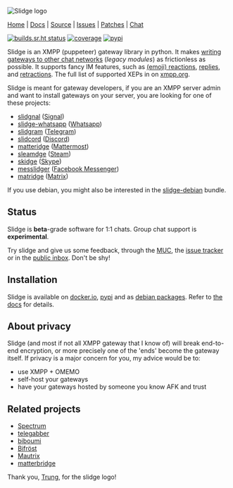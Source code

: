 ![Slidge logo](./dev/assets/slidge-color-small.png)

[Home](https://sr.ht/~nicoco/slidge) |
[Docs](https://slidge.im/core) |
[Source](https://sr.ht/~nicoco/slidge/sources) |
[Issues](https://sr.ht/~nicoco/slidge/trackers) |
[Patches](https://lists.sr.ht/~nicoco/public-inbox) |
[Chat](xmpp:slidge@conference.nicoco.fr?join)

[![builds.sr.ht status](https://builds.sr.ht/~nicoco/slidge/commits/master/ci.yml.svg)](https://builds.sr.ht/~nicoco/slidge/commits/master/ci.yml?)
[![coverage](https://slidge.im/coverage.svg)](https://slidge.im/coverage)
[![pypi](https://badge.fury.io/py/slidge.svg)](https://pypi.org/project/slidge/)

Slidge is an XMPP (puppeteer) gateway library in python.
It makes
[writing gateways to other chat networks](https://slidge.im/core/dev/tutorial.html)
(*legacy modules*) as frictionless as possible.
It supports fancy IM features, such as
[(emoji) reactions](https://xmpp.org/extensions/xep-0444.html),
[replies](https://xmpp.org/extensions/xep-0461.html), and
[retractions](https://xmpp.org/extensions/xep-0424.html).
The full list of supported XEPs in on [xmpp.org](https://xmpp.org/software/slidge/).

Slidge is meant for gateway developers, if you are an XMPP server admin and
want to install gateways on your server, you are looking for one of these projects:

- [slidgnal](https://git.sr.ht/~nicoco/slidgnal) ([Signal](https://signal.org))
- [slidge-whatsapp](https://git.sr.ht/~nicoco/slidge-whatsapp) ([Whatsapp](https://whatsapp.com))
- [slidgram](https://git.sr.ht/~nicoco/slidgram) ([Telegram](https://telegram.org))
- [slidcord](https://git.sr.ht/~nicoco/slidcord) ([Discord](https://discord.com))
- [matteridge](https://git.sr.ht/~nicoco/matteridge) ([Mattermost](https://mattermost.com))
- [sleamdge](https://git.sr.ht/~nicoco/sleamdge) ([Steam](https://steamcommunity.com/))
- [skidge](https://git.sr.ht/~nicoco/skidge) ([Skype](https://skype.com/))
- [messlidger](https://git.sr.ht/~nicoco/messlidger) ([Facebook Messenger](https://messenger.com/))
- [matridge](https://git.sr.ht/~nicoco/matridge) ([Matrix](https://matrix.org/))

If you use debian, you might also be interested in the
[slidge-debian](https://git.sr.ht/~nicoco/slidge-debian)
bundle.

Status
------

Slidge is **beta**-grade software for 1:1 chats.
Group chat support is **experimental**.

Try slidge and give us some
feedback, through the [MUC](xmpp:slidge@conference.nicoco.fr?join), the
[issue tracker](https://todo.sr.ht/~nicoco/slidge) or in the
[public inbox](https://lists.sr.ht/~nicoco/public-inbox).
Don't be shy!

Installation
------------

Slidge is available on
[docker.io](https://hub.docker.com/u/nicocool84),
[pypi](https://pypi.org/project/slidge/) and as
[debian packages](https://slidge.im/core/admin/install.html#debian).
Refer to [the docs](https://slidge.im/core/admin/install.html) for details.

About privacy
-------------

Slidge (and most if not all XMPP gateway that I know of) will break
end-to-end encryption, or more precisely one of the 'ends' become the
gateway itself. If privacy is a major concern for you, my advice would
be to:

-   use XMPP + OMEMO
-   self-host your gateways
-   have your gateways hosted by someone you know AFK and trust

Related projects
----------------

-   [Spectrum](https://www.spectrum.im/)
-   [telegabber](https://dev.narayana.im/narayana/telegabber)
-   [biboumi](https://biboumi.louiz.org/)
-   [Bifröst](https://github.com/matrix-org/matrix-bifrost)
-   [Mautrix](https://github.com/mautrix)
-   [matterbridge](https://github.com/42wim/matterbridge)

Thank you, [Trung](https://trung.fun/), for the slidge logo!
